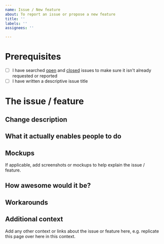 ```yaml
---
name: Issue / New feature
about: To report an issue or propose a new feature
title: ''
labels: ''
assignees: ''

---
```


<!-- Make sure to NOT include any sensitive or personally identifiable information. -->

# Prerequisites
- [ ] I have searched [open](https://github.com/ci-fhir-stu3/Issues/issues) and [closed](https://github.com/ci-fhir-stu3/Issues/issues?utf8=%E2%9C%93&q=is%3Aissue+is%3Aclosed) issues to make sure it isn't already requested or reported
- [ ] I have written a descriptive issue title

# The issue / feature
## Change description
<!-- A description of the issue or feature, e.g. new profile that enforces demographics on patient or ...  -->

## What it actually enables people to do
<!-- A description of what the change / new feature will allow people to do, e.g. behaviour change, software change, validation etc.  -->

## Mockups 
If applicable, add screenshots or mockups to help explain the issue / feature. 

## How awesome would it be?
<!-- A description of the value of this request to help us understand its value in comparison to the other awesome things we are doing.  -->

## Workarounds
<!-- Are there any viable workarounds in case this cannot be addressed quickly?-->

## Additional context
Add any other context or links about the issue or feature here, e.g. replicate this page over here in this context.